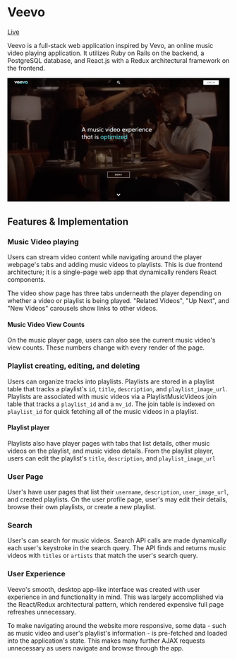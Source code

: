 # Veevo

[Live](https://veevo.online/)

Veevo is a full-stack web application inspired by Vevo, an online music video playing application. It utilizes Ruby on Rails on the backend, a PostgreSQL database, and React.js with a Redux architectural framework on the frontend.

![Screenshot](./docs/screenshot.png)

## Features & Implementation

### Music Video playing

Users can stream video content while navigating around the player webpage's tabs and adding music videos to playlists. This is due frontend architecture; it is a single-page web app that dynamically renders React components.

The video show page has three tabs underneath the player depending on whether a video or playlist is being played. "Related Videos", "Up Next", and "New Videos" carousels show links to other videos.

#### Music Video View Counts

On the music player page, users can also see the current music video's view counts. These numbers change with every render of the page.

### Playlist creating, editing, and deleting

Users can organize tracks into playlists. Playlists are stored in a playlist table that tracks a playlist's `id`, `title`, `description`, and `playlist_image_url`. Playlists are associated with music videos via a PlaylistMusicVideos join table that tracks a `playlist_id` and a `mv_id`. The join table is indexed on `playlist_id` for quick fetching all of the music videos in a playlist.

#### Playlist player

Playlists also have player pages with tabs that list details, other music videos on the playlist, and music video details. From the playlist player, users can edit the playlist's `title`, `description`, and `playlist_image_url`

### User Page

User's have user pages that list their `username`, `description`, `user_image_url`, and created playlists. On the user profile page, user's may edit their details, browse their own playlists, or create a new playlist.

### Search

User's can search for music videos. Search API calls are made dynamically each user's keystroke in the search query. The API finds and returns music videos with `titles` or `artists` that match the user's search query.

### User Experience

Veevo's smooth, desktop app-like interface was created with user experience in and functionality in mind. This was largely accomplished via the React/Redux architectural pattern, which rendered expensive full page refreshes unnecessary.

To make navigating around the website more responsive, some data - such as music video and user's playlist's information - is pre-fetched and loaded into the application's state. This makes many further AJAX requests unnecessary as users navigate and browse through the app.
